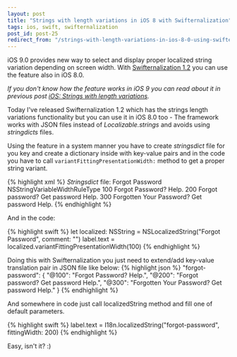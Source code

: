 ```yaml
---
layout: post
title: "Strings with length variations in iOS 8 with Swifternalization"
tags: ios, swift, swifternalization
post_id: post-25
redirect_from: "/strings-with-length-variations-in-ios-8-0-using-swifternalization-1-2/"
---
```

iOS 9.0 provides new way to select and display proper localized string variation
depending on screen width. With [Swifternalization 1.2][swifternalization] you
can use the feature also in iOS 8.0.

*If you don't know how the feature works in iOS 9 you can read about it in previous post [iOS: Strings with length variations][previous-post].*

Today I've released Swifternalization 1.2 which has the strings length variations
functionality but you can use it in iOS 8.0 too - The framework works with JSON
files instead of *Localizable.strings* and avoids using *stringdicts* files.

Using the feature in a system manner you have to create *stringsdict* file for
you key and create a dictionary inside with key-value pairs and in the code you
have to call `variantFittingPresentationWidth:` method to get a proper string variant.

{% highlight xml %}
<em>Stringsdict</em> file:
<key>Forgot Password</key>
<dict>
    <key>NSStringVariableWidthRuleType</key>
    <dict>
        <key>100</key>
        <string>Forgot Password? Help.</string>
        <key>200</key>
        <string>Forgot password? Get password Help.</string>
        <key>300</key>
        <string>Forgotten Your Password? Get password Help.</string>
    </dict>
</dict>
{% endhighlight %}

And in the code:

{% highlight swift %}
let localized: NSString = NSLocalizedString("Forgot Password", comment: "")
label.text = localized.variantFittingPresentationWidth(100)
{% endhighlight %}

Doing this with Swifternalization you just need to extend/add key-value
translation pair in JSON file like below:
{% highlight json %}
"forgot-password": {
    "@100": "Forgot Password? Help.",
    "@200": "Forgot password? Get password Help.",
    "@300": "Forgotten Your Password? Get password Help."
}
{% endhighlight %}

And somewhere in code just call localizedString method and fill one of default
parameters.

{% highlight swift %}
label.text = I18n.localizedString("forgot-password", fittingWidth: 200)
{% endhighlight %}

Easy, isn't it? :)

[swifternalization]: https://github.com/tomkowz/swifternalization
[previous-post]: http://szulctomasz.com/ios-strings-with-length-variations/
